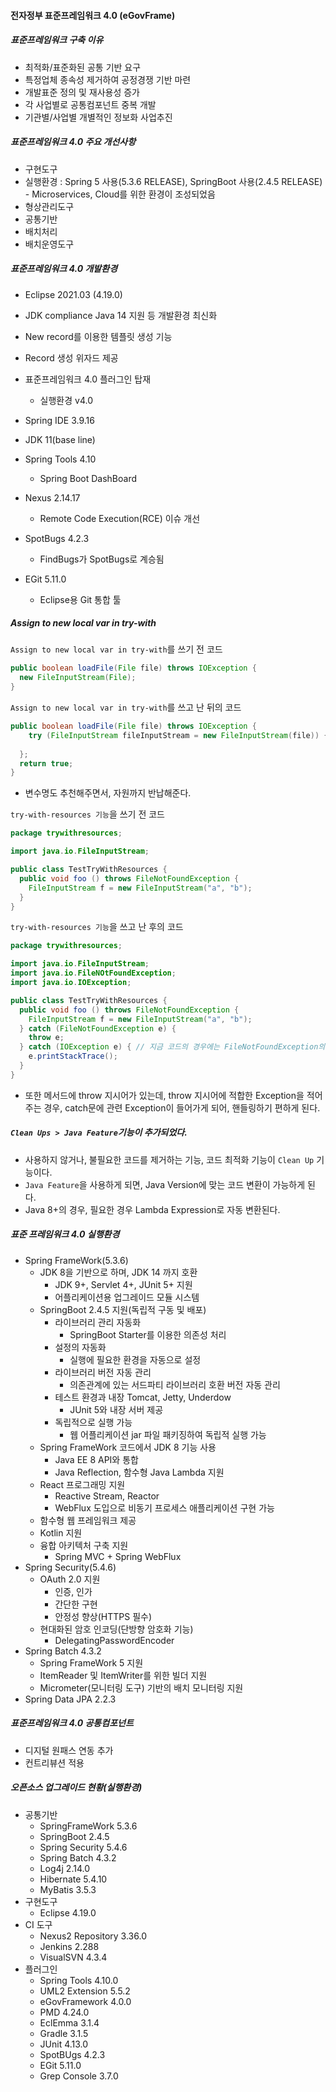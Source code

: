 #### 전자정부 표준프레임워크 4.0 (eGovFrame)

##### 표준프레임워크 구축 이유

- 최적화/표준화된 공통 기반 요구
- 특정업체 종속성 제거하여 공정경쟁 기반 마련
- 개발표준 정의 및 재사용성 증가
- 각 사업별로 공통컴포넌트 중복 개발
- 기관별/사업별 개별적인 정보화 사업추진

##### 표준프레임워크 4.0 주요 개선사항

- 구현도구 
- 실행환경 : Spring 5 사용(5.3.6 RELEASE), SpringBoot 사용(2.4.5 RELEASE) - Microservices, Cloud를 위한 환경이 조성되었음
- 형상관리도구
- 공통기반
- 배치처리
- 배치운영도구

##### 표준프레임워크 4.0 개발환경

-  Eclipse 2021.03 (4.19.0)

  - JDK compliance Java 14 지원 등 개발환경 최신화
  - New record를 이용한 템플릿 생성 기능
  - Record 생성 위자드 제공

- 표준프레임워크 4.0 플러그인 탑재

  - 실행환경 v4.0

-  Spring IDE 3.9.16

  - JDK 11(base line)

- Spring Tools 4.10

  - Spring Boot DashBoard

  

- Nexus 2.14.17

  - Remote Code Execution(RCE) 이슈 개선

- SpotBugs 4.2.3

  - FindBugs가 SpotBugs로 계승됨

- EGit 5.11.0

  - Eclipse용 Git 통합 툴



##### Assign to new local var in try-with

`Assign to new local var in try-with`를 쓰기 전 코드

```java
public boolean loadFile(File file) throws IOException {
  new FileInputStream(File);
}
```

`Assign to new local var in try-with`를 쓰고 난 뒤의 코드

```java
public boolean loadFile(File file) throws IOException {
	try (FileInputStream fileInputStream = new FileInputStream(file)) {
    
  };
  return true;
}
```

- 변수명도 추천해주면서, 자원까지 반납해준다.

`try-with-resources 기능`을 쓰기 전 코드

```java
package trywithresources;

import java.io.FileInputStream;

public class TestTryWithResources {
  public void foo () throws FileNotFoundException {
    FileInputStream f = new FileInputStream("a", "b");
  }
}
```

`try-with-resources 기능`을 쓰고 난 후의 코드

```java
package trywithresources;

import java.io.FileInputStream;
import java.io.FileNOtFoundException;
import java.io.IOException;

public class TestTryWithResources {
  public void foo () throws FileNotFoundException {
    FileInputStream f = new FileInputStream("a", "b");
  } catch (FileNotFoundException e) {
    throw e;
  } catch (IOException e) { // 지금 코드의 경우에는 FileNotFoundException의 관련된 상위 Exception인 IOException이 추가된다.
    e.printStackTrace();
  }
}
```

- 또한 메서드에 throw 지시어가 있는데, throw 지시어에 적합한 Exception을 적어주는 경우, catch문에 관련 Exception이 들어가게 되어, 핸들링하기 편하게 된다.

##### `Clean Ups > Java Feature`기능이 추가되었다.

- 사용하지 않거나, 불필요한 코드를 제거하는 기능, 코드 최적화 기능이 `Clean Up` 기능이다.
- `Java Feature`을 사용하게 되면, Java Version에 맞는 코드 변환이 가능하게 된다.
- Java 8+의 경우, 필요한 경우 Lambda Expression로 자동 변환된다.

##### 표준 프레임워크 4.0 실행환경

- Spring FrameWork(5.3.6)
  - JDK 8을 기반으로 하며, JDK 14 까지 호환
    - JDK 9+, Servlet 4+, JUnit 5+ 지원
    - 어플리케이션용 업그레이드 모듈 시스템
  - SpringBoot 2.4.5 지원(독립적 구동 및 배포)
    - 라이브러리 관리 자동화
      - SpringBoot Starter를 이용한 의존성 처리
    - 설정의 자동화
      - 실행에 필요한 환경을 자동으로 설정
    - 라이브러리 버전 자동 관리
      - 의존관계에 있는 서드파티 라이브러리 호환 버전 자동 관리
    - 테스트 환경과 내장 Tomcat, Jetty, Underdow
      - JUnit 5와 내장 서버 제공
    - 독립적으로 실행 가능
      - 웹 어플리케이션 jar 파일 패키징하여 독립적 실행 가능
  - Spring FrameWork 코드에서 JDK 8 기능 사용
    - Java EE 8 API와 통합
    - Java Reflection, 함수형 Java Lambda 지원
  - React 프로그래밍 지원
    - Reactive Stream, Reactor
    - WebFlux 도입으로 비동기 프로세스 애플리케이션 구현 가능
  - 함수형 웹 프레임워크 제공
  - Kotlin 지원
  - 융합 아키텍처 구축 지원
    - Spring MVC + Spring WebFlux
- Spring Security(5.4.6)
  - OAuth 2.0 지원
    - 인증, 인가
    - 간단한 구현
    - 안정성 향상(HTTPS 필수)
  - 현대화된 암호 인코딩(단방향 암호화 기능)
    - DelegatingPasswordEncoder
- Spring Batch 4.3.2
  - Spring FrameWork 5 지원
  - ItemReader 및 ItemWriter를 위한 빌더 지원
  - Micrometer(모니터링 도구) 기반의 배치 모니터링 지원
- Spring Data JPA 2.2.3

##### 표준프레임워크 4.0 공통컴포넌트

- 디지털 원패스 연동 추가
- 컨트리뷰션 적용

##### 오픈소스 업그레이드 현황(실행환경)

- 공통기반
  - SpringFrameWork 5.3.6
  - SpringBoot 2.4.5
  - Spring Security 5.4.6
  - Spring Batch 4.3.2
  - Log4j 2.14.0
  - Hibernate 5.4.10
  - MyBatis 3.5.3
- 구현도구
  - Eclipse 4.19.0
- CI 도구
  - Nexus2 Repository 3.36.0
  - Jenkins 2.288
  - VisualSVN 4.3.4
- 플러그인
  - Spring Tools 4.10.0
  - UML2 Extension 5.5.2
  - eGovFramework 4.0.0
  - PMD 4.24.0
  - EclEmma 3.1.4
  - Gradle 3.1.5
  - JUnit 4.13.0
  - SpotBUgs 4.2.3
  - EGit 5.11.0
  - Grep Console 3.7.0
